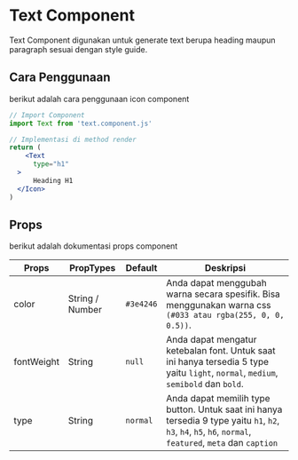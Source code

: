 # Text Component

Text Component digunakan untuk generate text berupa heading maupun paragraph sesuai dengan style guide.

## Cara Penggunaan
berikut adalah cara penggunaan icon component

```jsx
// Import Component
import Text from 'text.component.js'

// Implementasi di method render
return (
    <Text
      type="h1"
  >
      Heading H1
  </Icon>
)
```

## Props
berikut adalah dokumentasi props component

| Props | PropTypes | Default | Deskripsi |
|-------|-----------|---------|-----------|
|color|String / Number|`#3e4246`|Anda dapat menggubah warna  secara spesifik. Bisa menggunakan warna css `(#033 atau rgba(255, 0, 0, 0.5))`.|
|fontWeight|String|`null`|Anda dapat mengatur ketebalan font. Untuk saat ini hanya tersedia 5 type yaitu `light`, `normal`, `medium`, `semibold` dan `bold`.|
|type|String|`normal`|Anda dapat memilih type button. Untuk saat ini hanya tersedia 9 type yaitu `h1`, `h2`, `h3`, `h4`, `h5`, `h6`, `normal`, `featured`, `meta` dan `caption`|
